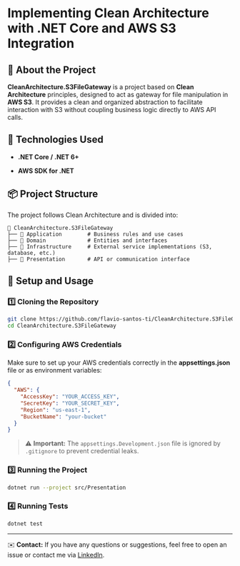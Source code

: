 # Implementing Clean Architecture with .NET Core and AWS S3 Integration

## 📌 About the Project

**CleanArchitecture.S3FileGateway** is a project based on **Clean Architecture** principles, designed to act as gateway for file manipulation in **AWS S3**. It provides a clean and organized abstraction to facilitate interaction with S3 without coupling business logic directly to AWS API calls.

## 🚀 Technologies Used

- **.NET Core / .NET 6+**

- **AWS SDK for .NET**

## 📦 Project Structure

The project follows Clean Architecture and is divided into:

```
📂 CleanArchitecture.S3FileGateway
├── 📂 Application        # Business rules and use cases
├── 📂 Domain             # Entities and interfaces
├── 📂 Infrastructure     # External service implementations (S3, database, etc.)
├── 📂 Presentation       # API or communication interface
```

## 🔧 Setup and Usage

### 1️⃣ **Cloning the Repository**
```sh
git clone https://github.com/flavio-santos-ti/CleanArchitecture.S3FileGateway.git
cd CleanArchitecture.S3FileGateway
```

### 2️⃣ **Configuring AWS Credentials**
Make sure to set up your AWS credentials correctly in the **appsettings.json** file or as environment variables:

```json
{
  "AWS": {
    "AccessKey": "YOUR_ACCESS_KEY",
    "SecretKey": "YOUR_SECRET_KEY",
    "Region": "us-east-1",
    "BucketName": "your-bucket"
  }
}
```

> ⚠️ **Important:** The `appsettings.Development.json` file is ignored by `.gitignore` to prevent credential leaks.

### 3️⃣ **Running the Project**
```sh
dotnet run --project src/Presentation
```

### 4️⃣ **Running Tests**
```sh
dotnet test
```

---

✉️ **Contact:** If you have any questions or suggestions, feel free to open an issue or contact me via [LinkedIn](https://www.linkedin.com/in/flavio-santos-ti/).

